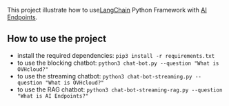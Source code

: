 This project illustrate how to use[LangChain](https://python.langchain.com/v0.2/) Python Framework with [AI Endpoints](https://endpoints.ai.cloud.ovh.net/).

## How to use the project

  - install the required dependencies: `pip3 install -r requirements.txt`
  - to use the blocking chatbot: `python3 chat-bot.py --question "What is OVHcloud?"`
  - to use the streaming chatbot: `python3 chat-bot-streaming.py --question "What is OVHcloud?"`
  - to use the RAG chatbot: `python3 chat-bot-streaming-rag.py --question "What is AI Endpoints?"`